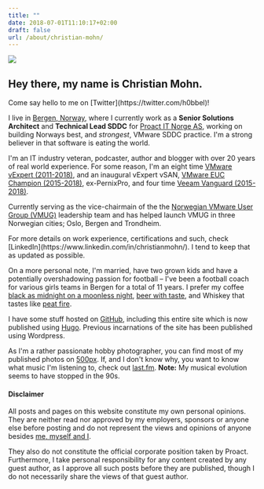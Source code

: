 ```yaml
---
title: ""
date: 2018-07-01T11:10:17+02:00
draft: false
url: /about/christian-mohn/
---
```


![](/personal/mug.jpg#profile)
## Hey there, my name is **Christian Mohn**.

<p class="lead">
  Come say hello to me on [Twitter](https://twitter.com/h0bbel)!
<p>

I live in [Bergen, Norway](https://en.wikipedia.org/wiki/Bergen), where I currently work as a **Senior Solutions Architect** and **Technical Lead SDDC** for [Proact IT Norge AS](http://proact.no), working on building Norways best, and _strongest_, VMware SDDC practice. I'm a strong believer in that software is eating the world.

I'm an IT industry veteran, podcaster, author and blogger with over 20 years of real world experience. For some reason, I'm an eight time [VMware vExpert (2011-2018)](https://vexpert.vmware.com/), and an inaugural vExpert vSAN, [VMware EUC Champion (2015-2018)](https://www.vmware.com/euc-champions/current-champions.html), ex-PernixPro, and four time [Veeam Vanguard (2015-2018)](https://www.veeam.com/vanguard.html).


Currently serving as the vice-chairmain of the the [Norwegian VMware User Group (VMUG)](http://vmug.no) leadership team and has helped launch VMUG in three Norwegian cities; Oslo, Bergen and Trondheim.
<p class="lead">
  For more details on work experience, certifications and such, check [LinkedIn](https://www.linkedin.com/in/christianmohn/). I tend to keep that as updated as possible.
<p>

On a more personal note, I'm married, have two grown kids and have a potentially overshadowing passion for football – I've been a football coach for various girls teams in Bergen for a total of 11 years. I prefer my coffee [black as midnight on a moonless night](https://www.youtube.com/watch?v=5PcoMrwEa5o), [beer with taste](https://untappd.com/user/h0bbel), and Whiskey that tastes like [peat fire](https://www.whisky.com/whisky-database/details/laphroaig.html).



I have some stuff hosted on [GitHub](https://github.com/h0bbel/), including this entire site which is now published using [Hugo](http://gohugo.io/). Previous incarnations of the site has been published using Wordpress.

As I'm a rather passionate hobby photographer, you can find most of my published photos on [500px](https://500px.com/h0bbel). If, and I don't know why, you want to know what music I'm listening to, check out [last.fm](https://www.last.fm/user/h0bbel).
**Note:** My musical evolution seems to have stopped in the 90s.



<!-- <blockquote class="blockquote text-center">
  <p class="mb-0">Wanting to be someone else is a waste of the person you are.</p>
  <footer class="blockquote-footer">Kurt Cobain</footer>
</blockquote> -->



<div class="alert alert-light" role="alert">
  <h4 class="alert-heading">Disclaimer</h4>
  <p>All posts and pages on this website constitute my own personal opinions. They are neither read nor approved by my employers, sponsors or anyone else before posting and do not represent the views and opinions of anyone besides <a href="https://www.youtube.com/watch?v=qJmPTQipOeI">me, myself and I</a>.</p>
  <p>They also do not constitute the official corporate position taken by Proact. Furthermore, I take personal responsibility for any content created by any guest author, as I approve all such posts before they are published, though I do not necessarily share the views of that guest author.</p>
</p>
</div>
